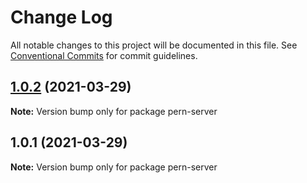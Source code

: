 # Change Log

All notable changes to this project will be documented in this file.
See [Conventional Commits](https://conventionalcommits.org) for commit guidelines.

## [1.0.2](https://github.com/AlexisPell/Clean-code-rest-model/compare/v1.0.1...v1.0.2) (2021-03-29)

**Note:** Version bump only for package pern-server





## 1.0.1 (2021-03-29)

**Note:** Version bump only for package pern-server
